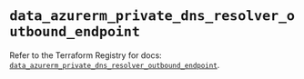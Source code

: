 # `data_azurerm_private_dns_resolver_outbound_endpoint`

Refer to the Terraform Registry for docs: [`data_azurerm_private_dns_resolver_outbound_endpoint`](https://registry.terraform.io/providers/hashicorp/azurerm/4.41.0/docs/data-sources/private_dns_resolver_outbound_endpoint).

